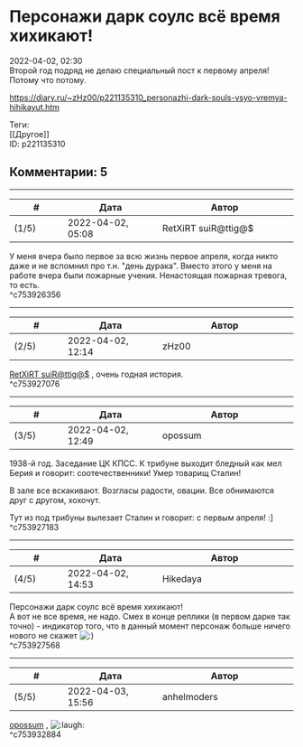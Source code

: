 Персонажи дарк соулс всё время хихикают!
========================================

  
2022-04-02, 02:30  
 Второй год подряд не делаю специальный пост к первому апреля! Потому что потому.   
  
<https://diary.ru/~zHz00/p221135310_personazhi-dark-souls-vsyo-vremya-hihikayut.htm>  
  
Теги:  
[[Другое]]  
ID: p221135310  


Комментарии: 5
--------------

  


---



|         #         |              Дата              |                     Автор                     |           ID           |
| --- | --- | --- | --- |
| (1/5) | 2022-04-02, 05:08 | RetXiRT suiR@ttig@$ | c753926356 |

  
 У меня вчера было первое за всю жизнь первое апреля, когда никто даже и не вспомнил про т.н. "день дурака". Вместо этого у меня на работе вчера были пожарные учения. Ненастоящая пожарная тревога, то есть.   
 ^c753926356

---



|         #         |              Дата              |                     Автор                     |           ID           |
| --- | --- | --- | --- |
| (2/5) | 2022-04-02, 12:14 | zHz00 | c753927076 |

  
  [RetXiRT suiR@ttig@$](https://Hellspawn.diary.ru "Atomicautionuclear")  , очень годная история.   
 ^c753927076

---



|         #         |              Дата              |                     Автор                     |           ID           |
| --- | --- | --- | --- |
| (3/5) | 2022-04-02, 12:49 | opossum | c753927183 |

  
 1938-й год. Заседание ЦК КПСС. К трибуне выходит бледный как мел Берия и говорит: соотечественники! Умер товарищ Сталин!   
   
 В зале все вскакивают. Возгласы радости, овации. Все обнимаются друг с другом, хохочут.   
   
 Тут из под трибуны вылезает Сталин и говорит: с первым апреля! :]   
 ^c753927183

---



|         #         |              Дата              |                     Автор                     |           ID           |
| --- | --- | --- | --- |
| (4/5) | 2022-04-02, 14:53 | Hikedaya | c753927568 |

  
  Персонажи дарк соулс всё время хихикают!    
 А вот не все время, не надо. Смех в конце реплики (в первом дарке так точно) - индикатор того, что в данный момент персонаж больше ничего нового не скажет ![:)](/picture/3.gif)   
 ^c753927568

---



|         #         |              Дата              |                     Автор                     |           ID           |
| --- | --- | --- | --- |
| (5/5) | 2022-04-03, 15:56 | anhelmoders | c753932884 |

  
  [opossum](https://pssm.diary.ru "змей о двух головах")  , ![:laugh:](//diary.ru/picture/1126.gif)   
 ^c753932884